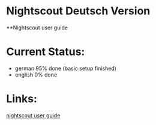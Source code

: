 # Nightscout Deutsch Version
**Nightscout user guide


# Current Status:
* german  95% done (basic setup finished)
* english 0% done

# Links:
[nightscout user guide](https://nightscout.gitbooks.io/user_guide/content/)
